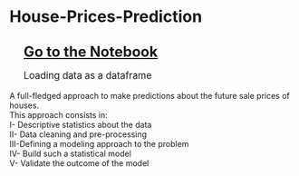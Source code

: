# House-Prices-Prediction

## <a href="http://htmlpreview.github.io/?https://github.com/rmissaoui/House-Prices-Prediction/blob/master/House-Prices-Prediction.html"> <div style="font-size:120%;  margin-left: 25px;"> <span class="label label-success">  Go to the Notebook </span></div> </a>

<div style="font-size:120%;  margin-left: 25px;"> 
   <span class="label label-success"> Loading data as a dataframe</span>
</div>




<br>
 A full-fledged approach to make predictions about the future sale prices of houses.
<br>
This approach consists in:
<br>
I-  Descriptive statistics about the data
<br>
II- Data cleaning and pre-processing
<br>
III-Defining a modeling approach to the problem
<br>
IV- Build such a statistical model
<br>
V-  Validate the outcome of the model

